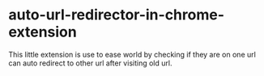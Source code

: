 # auto-url-redirector-in-chrome-extension
This little extension is use to ease world by checking if they are on one url can auto redirect to other url after visiting old url.
